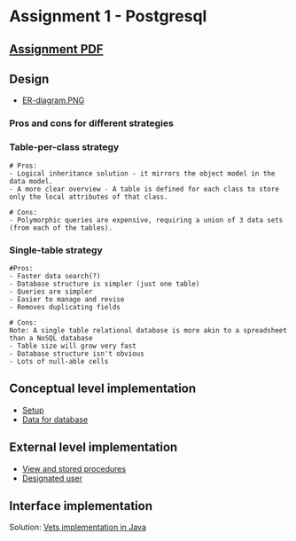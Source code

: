 
# Assignment 1 - Postgresql
## [Assignment PDF ](https://github.com/fred8728/SOFT_DBD/blob/master/Postgresql/PostgresSQL_assignment1.pdf)


## Design
* [ER-diagram.PNG](https://github.com/fred8728/SOFT_DBD/blob/master/Postgresql/ER-diagram.PNG)

### Pros and cons for different strategies

### Table-per-class strategy
```
# Pros: 
- Logical inheritance solution - it mirrors the object model in the data model.
- A more clear overview - A table is defined for each class to store only the local attributes of that class.

# Cons: 
- Polymorphic queries are expensive, requiring a union of 3 data sets (from each of the tables).
```

### Single-table strategy
```
#Pros:
- Faster data search(?)
- Database structure is simpler (just one table)
- Queries are simpler
- Easier to manage and revise
- Removes duplicating fields

# Cons:
Note: A single table relational database is more akin to a spreadsheet than a NoSQL database
- Table size will grow very fast
- Database structure isn't obvious
- Lots of null-able cells
```

## Conceptual level implementation

* [Setup](https://github.com/fred8728/SOFT_DBD/blob/master/Postgresql/Vets_setup.sql)
* [Data for database](https://github.com/fred8728/SOFT_DBD/blob/master/Postgresql/Vets_data.sql)

## External level implementation

* [View and stored procedures](https://github.com/fred8728/SOFT_DBD/blob/master/Postgresql/Vets_view_stored.sql)
* [Designated user](https://github.com/fred8728/SOFT_DBD/blob/master/Postgresql/Vets_designatedUser.sql) 

## Interface implementation

Solution: [Vets implementation in Java](https://github.com/fred8728/SOFT_DBD/tree/master/Postgresql/Vets)
